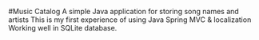 #Music Catalog
A simple Java application for storing song names and artists
This is my first experience of using Java Spring MVC & localization
Working well in SQLite database.
